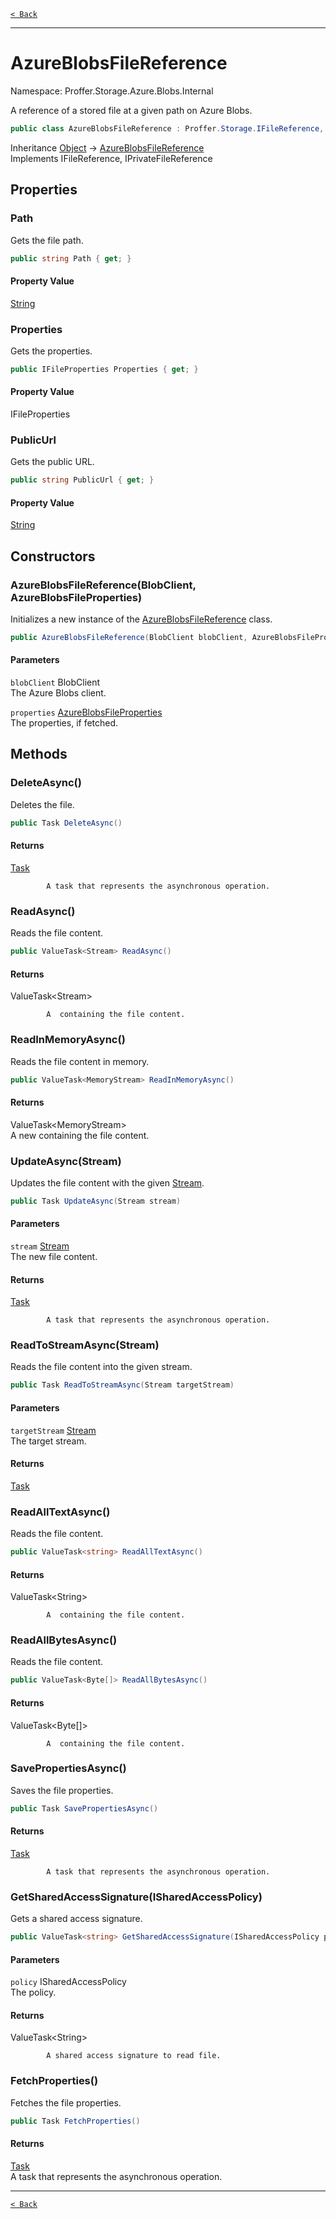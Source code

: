 [`< Back`](./)

---

# AzureBlobsFileReference

Namespace: Proffer.Storage.Azure.Blobs.Internal

A reference of a stored file at a given path on Azure Blobs.

```csharp
public class AzureBlobsFileReference : Proffer.Storage.IFileReference, Proffer.Storage.IPrivateFileReference
```

Inheritance [Object](https://docs.microsoft.com/en-us/dotnet/api/system.object) → [AzureBlobsFileReference](./proffer.storage.azure.blobs.internal.azureblobsfilereference)<br>
Implements IFileReference, IPrivateFileReference

## Properties

### **Path**

Gets the file path.

```csharp
public string Path { get; }
```

#### Property Value

[String](https://docs.microsoft.com/en-us/dotnet/api/system.string)<br>

### **Properties**

Gets the properties.

```csharp
public IFileProperties Properties { get; }
```

#### Property Value

IFileProperties<br>

### **PublicUrl**

Gets the public URL.

```csharp
public string PublicUrl { get; }
```

#### Property Value

[String](https://docs.microsoft.com/en-us/dotnet/api/system.string)<br>

## Constructors

### **AzureBlobsFileReference(BlobClient, AzureBlobsFileProperties)**

Initializes a new instance of the [AzureBlobsFileReference](./proffer.storage.azure.blobs.internal.azureblobsfilereference) class.

```csharp
public AzureBlobsFileReference(BlobClient blobClient, AzureBlobsFileProperties properties)
```

#### Parameters

`blobClient` BlobClient<br>
The Azure Blobs client.

`properties` [AzureBlobsFileProperties](./proffer.storage.azure.blobs.internal.azureblobsfileproperties)<br>
The properties, if fetched.

## Methods

### **DeleteAsync()**

Deletes the file.

```csharp
public Task DeleteAsync()
```

#### Returns

[Task](https://docs.microsoft.com/en-us/dotnet/api/system.threading.tasks.task)<br>

            A task that represents the asynchronous operation.

### **ReadAsync()**

Reads the file content.

```csharp
public ValueTask<Stream> ReadAsync()
```

#### Returns

ValueTask&lt;Stream&gt;<br>

            A  containing the file content.

### **ReadInMemoryAsync()**

Reads the file content in memory.

```csharp
public ValueTask<MemoryStream> ReadInMemoryAsync()
```

#### Returns

ValueTask&lt;MemoryStream&gt;<br>
A new  containing the file content.

### **UpdateAsync(Stream)**

Updates the file content with the given [Stream](https://docs.microsoft.com/en-us/dotnet/api/system.io.stream).

```csharp
public Task UpdateAsync(Stream stream)
```

#### Parameters

`stream` [Stream](https://docs.microsoft.com/en-us/dotnet/api/system.io.stream)<br>
The new file content.

#### Returns

[Task](https://docs.microsoft.com/en-us/dotnet/api/system.threading.tasks.task)<br>

            A task that represents the asynchronous operation.

### **ReadToStreamAsync(Stream)**

Reads the file content into the given stream.

```csharp
public Task ReadToStreamAsync(Stream targetStream)
```

#### Parameters

`targetStream` [Stream](https://docs.microsoft.com/en-us/dotnet/api/system.io.stream)<br>
The target stream.

#### Returns

[Task](https://docs.microsoft.com/en-us/dotnet/api/system.threading.tasks.task)<br>

### **ReadAllTextAsync()**

Reads the file content.

```csharp
public ValueTask<string> ReadAllTextAsync()
```

#### Returns

ValueTask&lt;String&gt;<br>

            A  containing the file content.

### **ReadAllBytesAsync()**

Reads the file content.

```csharp
public ValueTask<Byte[]> ReadAllBytesAsync()
```

#### Returns

ValueTask&lt;Byte[]&gt;<br>

            A  containing the file content.

### **SavePropertiesAsync()**

Saves the file properties.

```csharp
public Task SavePropertiesAsync()
```

#### Returns

[Task](https://docs.microsoft.com/en-us/dotnet/api/system.threading.tasks.task)<br>

            A task that represents the asynchronous operation.

### **GetSharedAccessSignature(ISharedAccessPolicy)**

Gets a shared access signature.

```csharp
public ValueTask<string> GetSharedAccessSignature(ISharedAccessPolicy policy)
```

#### Parameters

`policy` ISharedAccessPolicy<br>
The policy.

#### Returns

ValueTask&lt;String&gt;<br>

            A shared access signature to read file.

### **FetchProperties()**

Fetches the file properties.

```csharp
public Task FetchProperties()
```

#### Returns

[Task](https://docs.microsoft.com/en-us/dotnet/api/system.threading.tasks.task)<br>
A task that represents the asynchronous operation.

---

[`< Back`](./)
